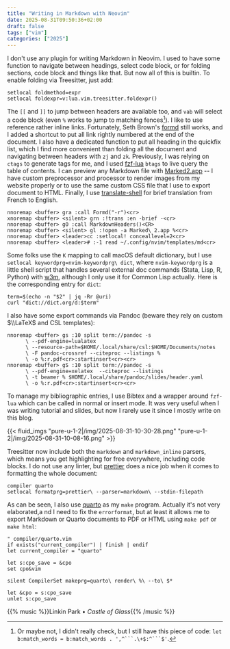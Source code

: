 ```yaml
---
title: "Writing in Markdown with Neovim"
date: 2025-08-31T09:50:36+02:00
draft: false
tags: ["vim"]
categories: ["2025"]
---
```


I don't use any plugin for writing Markdown in Neovim. I used to have some function to navigate between headings, select code block, or for folding sections, code block and things like that. But now all of this is builtin. To enable folding via Treesitter, just add:

```vim
setlocal foldmethod=expr
setlocal foldexpr=v:lua.vim.treesitter.foldexpr()
```

The `[[` and `]]` to jump between headers are available too, and `vab` will select a code block (even `%` works to jump to matching fences[^1]). I like to use reference rather inline links. Fortunately, Seth Brown's [formd][1] still works, and I added a shortcut to put all link rightly numbered at the end of the document. I also have a dedicated function to put all heading in the quickfix list, which I find more convenient than folding all the document and navigating between headers with `zj` and `zk`. Previously, I was relying on `ctags` to generate tags for me, and I used [fzf-lua][2] `btags` to live query the table of contents. I can preview any Markdown file with [Marked2.app][3] -- I have custom preprocessor and processor to render images from my website properly or to use the same custom CSS file that I use to export document to HTML. Finally, I use [translate-shell][4] for brief translation from French to English.

```vim
nnoremap <buffer> gra :call Formd("-r")<cr>
xnoremap <buffer> <silent> grn :!trans :en -brief -<cr>
nnoremap <buffer> gO :call MarkdownHeaders()<CR>
nnoremap <buffer> <silent> gl :!open -a Marked\ 2.app %<cr>
nnoremap <buffer> <leader>cc :setlocal! conceallevel=2<cr>
nnoremap <buffer> <leader># :-1 read ~/.config/nvim/templates/md<cr>
```

Some folks use the `K` mapping to call macOS default dictionary, but I use `setlocal keywordprg=nvim-keywordprg\ dict`, where `nvim-keywordprg` is a little shell script that handles several external doc commands (Stata, Lisp, R, Python) with [w3m][5], although I only use it for Common Lisp actually. Here is the corresponding entry for `dict`:

```vim
term=$(echo -n "$2" | jq -Rr @uri)
curl "dict://dict.org/d:$term"
```

I also have some export commands via Pandoc (beware they rely on custom $\\LaTeX$ and CSL templates):

```vim
nnoremap <buffer> gs :10 split term://pandoc -s
      \ --pdf-engine=lualatex
      \ --resource-path=$HOME/.local/share/csl:$HOME/Documents/notes
      \ -F pandoc-crossref --citeproc --listings %
      \ -o %:r.pdf<cr>:startinsert<cr><cr>
nnoremap <buffer> gS :10 split term://pandoc -s
      \ --pdf-engine=xelatex  --citeproc --listings
      \ -t beamer % $HOME/.local/share/pandoc/slides/header.yaml
      \ -o %:r.pdf<cr>:startinsert<cr><cr>
```

To manage my bibliographic entries, I use Bibtex and a wrapper around `fzf-lua` which can be called in normal or insert mode. It was very useful when I was writing tutorial and slides, but now I rarely use it since I mostly write on this blog.

{{< fluid_imgs
"pure-u-1-2|/img/2025-08-31-10-30-28.png"
"pure-u-1-2|/img/2025-08-31-10-08-16.png" >}}

Treesitter now include both the `markdown` and `markdown_inline` parsers, which means you get highlighting for free everywhere, including code blocks. I do not use any linter, but [prettier][6] does a nice job when it comes to formatting the whole document:

```vim
compiler quarto
setlocal formatprg=prettier\ --parser=markdown\ --stdin-filepath
```

As can be seen, I also use [quarto][7] as my `make` program. Actually it's not very elaborated,a nd I need to fix the `errorformat`, but at least it allows me to export Markdown or Quarto documents to PDF or HTML using `make pdf` or `make html`:

```vim
" compiler/quarto.vim
if exists("current_compiler") | finish | endif
let current_compiler = "quarto"

let s:cpo_save = &cpo
set cpo&vim

silent CompilerSet makeprg=quarto\ render\ %\ --to\ $*

let &cpo = s:cpo_save
unlet s:cpo_save
```

[^1]: Or maybe not, I didn't really check, but I still have this piece of code: `let b:match_words = b:match_words . ',^```.\+$:^```$'`.

{{% music %}}Linkin Park • _Castle of Glass_{{% /music %}}

[1]: https://github.com/seth-brown/formd
[2]: https://github.com/ibhagwan/fzf-lua
[3]: https://marked2app.com
[4]: https://www.soimort.org/translate-shell/
[5]: https://w3m.sourceforge.net
[6]: https://prettier.io
[7]: https://quarto.org
